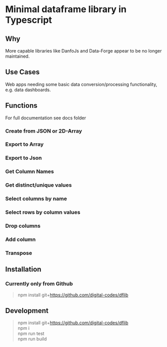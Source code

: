 # Minimal dataframe library in Typescript

## Why

More capable libraries like DanfoJs and Data-Forge appear to be no longer maintained.


## Use Cases
Web apps needing some basic data conversion/processing functionality, e.g. data dashboards.

## Functions

For full documentation see docs folder

### Create from JSON or 2D-Array

### Export to Array

### Export to Json 

### Get Column Names

### Get distinct/unique values

### Select columns by name

### Select rows by column values

### Drop columns

### Add column

### Transpose


## Installation

### Currently only from Github

> npm install git+https://github.com/digital-codes/dflib

## Development

> npm install git+https://github.com/digital-codes/dflib  
npm i  
npm run test  
npm run build  



